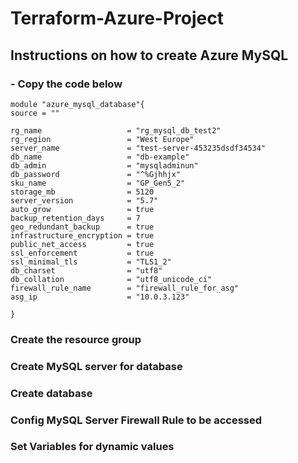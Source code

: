# Terraform-Azure-Project

## Instructions on how to create Azure MySQL 

### - Copy the code below
```
module "azure_mysql_database"{
source = ""

rg_name                   = "rg_mysql_db_test2"
rg_region                 = "West Europe"
server_name               = "test-server-453235dsdf34534"
db_name                   = "db-example"
db_admin                  = "mysqladminun"
db_password               = "^%Gjhhjx"
sku_name                  = "GP_Gen5_2"
storage_mb                = 5120
server_version            = "5.7"
auto_grow                 = true
backup_retention_days     = 7
geo_redundant_backup      = true
infrastructure_encryption = true
public_net_access         = true
ssl_enforcement           = true
ssl_minimal_tls           = "TLS1_2"
db_charset                = "utf8"
db_collation              = "utf8_unicode_ci"
firewall_rule_name        = "firewall_rule_for_asg"
asg_ip                    = "10.0.3.123"

}
```
###  Create the resource group
###  Create MySQL server for database
###  Create database
###  Config MySQL Server Firewall Rule to be accessed
###  Set Variables for dynamic values

```

```